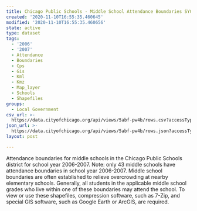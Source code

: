 ```yaml
---
title: Chicago Public Schools - Middle School Attendance Boundaries SY0607
created: '2020-11-10T16:55:35.460645'
modified: '2020-11-10T16:55:35.460656'
state: active
type: dataset
tags:
  - '2006'
  - '2007'
  - Attendance
  - Boundaries
  - Cps
  - Gis
  - Kml
  - Kmz
  - Map_layer
  - Schools
  - Shapefiles
groups:
  - Local Government
csv_url: >-
  https://data.cityofchicago.org/api/views/5abf-pw4b/rows.csv?accessType=DOWNLOAD
json_url: >-
  https://data.cityofchicago.org/api/views/5abf-pw4b/rows.json?accessType=DOWNLOAD
layout: post

---
```

Attendance boundaries for middle schools in the Chicago Public Schools district for school year 2006-2007. Note: only 43 middle schools have attendance boundaries in school year 2006-2007. Middle school boundaries are often established to relieve overcrowding at nearby elementary schools. Generally, all students in the applicable middle school grades who live within one of these boundaries may attend the school. To view or use these shapefiles, compression software, such as 7-Zip, and special GIS software, such as Google Earth or ArcGIS, are required.
